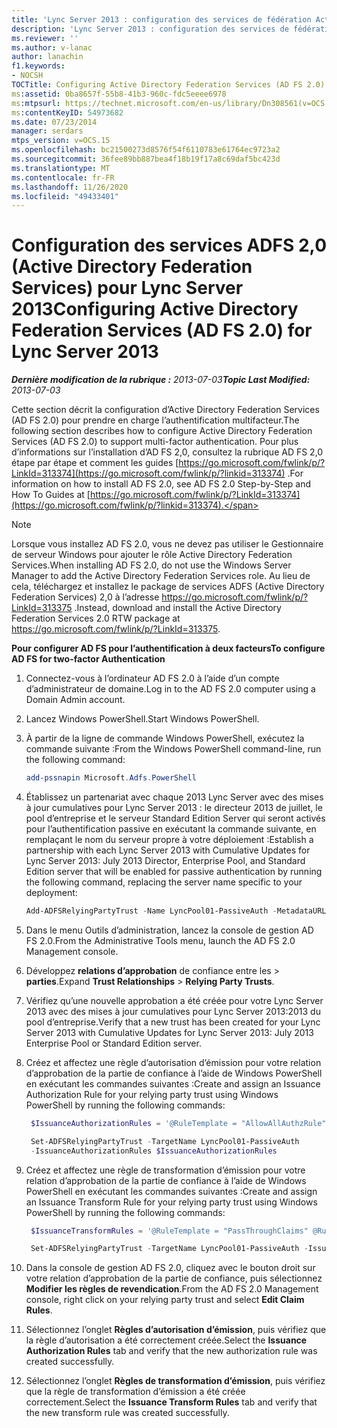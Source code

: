 ```yaml
---
title: 'Lync Server 2013 : configuration des services de fédération Active Directory (AD FS 2,0)'
description: 'Lync Server 2013 : configuration des services de fédération Active Directory (AD FS 2,0).'
ms.reviewer: ''
ms.author: v-lanac
author: lanachin
f1.keywords:
- NOCSH
TOCTitle: Configuring Active Directory Federation Services (AD FS 2.0)
ms:assetid: 0ba8657f-55b8-41b3-960c-fdc5eeee6978
ms:mtpsurl: https://technet.microsoft.com/en-us/library/Dn308561(v=OCS.15)
ms:contentKeyID: 54973682
ms.date: 07/23/2014
manager: serdars
mtps_version: v=OCS.15
ms.openlocfilehash: bc21500273d8576f54f6110783e61764ec9723a2
ms.sourcegitcommit: 36fee89bb887bea4f18b19f17a8c69daf5bc423d
ms.translationtype: MT
ms.contentlocale: fr-FR
ms.lasthandoff: 11/26/2020
ms.locfileid: "49433401"
---
```

# <a name="configuring-active-directory-federation-services-ad-fs-20-for-lync-server-2013"></a><span data-ttu-id="feb41-103">Configuration des services ADFS 2,0 (Active Directory Federation Services) pour Lync Server 2013</span><span class="sxs-lookup"><span data-stu-id="feb41-103">Configuring Active Directory Federation Services (AD FS 2.0) for Lync Server 2013</span></span>

<div data-xmlns="http://www.w3.org/1999/xhtml">

<div class="topic" data-xmlns="http://www.w3.org/1999/xhtml" data-msxsl="urn:schemas-microsoft-com:xslt" data-cs="https://msdn.microsoft.com/">

<div data-asp="https://msdn2.microsoft.com/asp">



</div>

<div id="mainSection">

<div id="mainBody"><span data-ttu-id="feb41-104">

<span> </span></span><span class="sxs-lookup"><span data-stu-id="feb41-104">

<span> </span></span></span>

<span data-ttu-id="feb41-105">_**Dernière modification de la rubrique :** 2013-07-03_</span><span class="sxs-lookup"><span data-stu-id="feb41-105">_**Topic Last Modified:** 2013-07-03_</span></span>

<span data-ttu-id="feb41-106">Cette section décrit la configuration d’Active Directory Federation Services (AD FS 2.0) pour prendre en charge l’authentification multifacteur.</span><span class="sxs-lookup"><span data-stu-id="feb41-106">The following section describes how to configure Active Directory Federation Services (AD FS 2.0) to support multi-factor authentication.</span></span> <span data-ttu-id="feb41-107">Pour plus d’informations sur l’installation d’AD FS 2,0, consultez la rubrique AD FS 2,0 étape par étape et comment les guides [https://go.microsoft.com/fwlink/p/?LinkId=313374](https://go.microsoft.com/fwlink/p/?linkid=313374) .</span><span class="sxs-lookup"><span data-stu-id="feb41-107">For information on how to install AD FS 2.0, see AD FS 2.0 Step-by-Step and How To Guides at [https://go.microsoft.com/fwlink/p/?LinkId=313374](https://go.microsoft.com/fwlink/p/?linkid=313374).</span></span>

<div class="">


> [!NOTE]  
> <span data-ttu-id="feb41-108">Lorsque vous installez AD FS 2.0, vous ne devez pas utiliser le Gestionnaire de serveur Windows pour ajouter le rôle Active Directory Federation Services.</span><span class="sxs-lookup"><span data-stu-id="feb41-108">When installing AD FS 2.0, do not use the Windows Server Manager to add the Active Directory Federation Services role.</span></span> <span data-ttu-id="feb41-109">Au lieu de cela, téléchargez et installez le package de services ADFS (Active Directory Federation Services) 2,0 à l’adresse <A href="https://go.microsoft.com/fwlink/p/?linkid=313375">https://go.microsoft.com/fwlink/p/?LinkId=313375</A> .</span><span class="sxs-lookup"><span data-stu-id="feb41-109">Instead, download and install the Active Directory Federation Services 2.0 RTW package at <A href="https://go.microsoft.com/fwlink/p/?linkid=313375">https://go.microsoft.com/fwlink/p/?LinkId=313375</A>.</span></span>



</div>

<div>


<span data-ttu-id="feb41-110">**Pour configurer AD FS pour l’authentification à deux facteurs**</span><span class="sxs-lookup"><span data-stu-id="feb41-110">**To configure AD FS for two-factor Authentication**</span></span>

1.  <span data-ttu-id="feb41-111">Connectez-vous à l’ordinateur AD FS 2.0 à l’aide d’un compte d’administrateur de domaine.</span><span class="sxs-lookup"><span data-stu-id="feb41-111">Log in to the AD FS 2.0 computer using a Domain Admin account.</span></span>

2.  <span data-ttu-id="feb41-112">Lancez Windows PowerShell.</span><span class="sxs-lookup"><span data-stu-id="feb41-112">Start Windows PowerShell.</span></span>

3.  <span data-ttu-id="feb41-113">À partir de la ligne de commande Windows PowerShell, exécutez la commande suivante :</span><span class="sxs-lookup"><span data-stu-id="feb41-113">From the Windows PowerShell command-line, run the following command:</span></span>
    ```powershell
    add-pssnapin Microsoft.Adfs.PowerShell
    ```
4.  <span data-ttu-id="feb41-114">Établissez un partenariat avec chaque 2013 Lync Server avec des mises à jour cumulatives pour Lync Server 2013 : le directeur 2013 de juillet, le pool d’entreprise et le serveur Standard Edition Server qui seront activés pour l’authentification passive en exécutant la commande suivante, en remplaçant le nom du serveur propre à votre déploiement :</span><span class="sxs-lookup"><span data-stu-id="feb41-114">Establish a partnership with each Lync Server 2013 with Cumulative Updates for Lync Server 2013: July 2013 Director, Enterprise Pool, and Standard Edition server that will be enabled for passive authentication by running the following command, replacing the server name specific to your deployment:</span></span>
    ```powershell
    Add-ADFSRelyingPartyTrust -Name LyncPool01-PassiveAuth -MetadataURL https://lyncpool01.contoso.com/passiveauth/federationmetadata/2007-06/federationmetadata.xml
     ```
5.  <span data-ttu-id="feb41-115">Dans le menu Outils d’administration, lancez la console de gestion AD FS 2.0.</span><span class="sxs-lookup"><span data-stu-id="feb41-115">From the Administrative Tools menu, launch the AD FS 2.0 Management console.</span></span>

6.  <span data-ttu-id="feb41-116">Développez **relations d’approbation** de confiance entre les \> **parties**.</span><span class="sxs-lookup"><span data-stu-id="feb41-116">Expand **Trust Relationships** \> **Relying Party Trusts**.</span></span>

7.  <span data-ttu-id="feb41-117">Vérifiez qu’une nouvelle approbation a été créée pour votre Lync Server 2013 avec des mises à jour cumulatives pour Lync Server 2013:2013 du pool d’entreprise.</span><span class="sxs-lookup"><span data-stu-id="feb41-117">Verify that a new trust has been created for your Lync Server 2013 with Cumulative Updates for Lync Server 2013: July 2013 Enterprise Pool or Standard Edition server.</span></span>

8.  <span data-ttu-id="feb41-118">Créez et affectez une règle d’autorisation d’émission pour votre relation d’approbation de la partie de confiance à l’aide de Windows PowerShell en exécutant les commandes suivantes :</span><span class="sxs-lookup"><span data-stu-id="feb41-118">Create and assign an Issuance Authorization Rule for your relying party trust using Windows PowerShell by running the following commands:</span></span>
    
       ```powershell
        $IssuanceAuthorizationRules = '@RuleTemplate = "AllowAllAuthzRule" => issue(Type = "http://schemas.microsoft.com/authorization/claims/permit", Value = "true");'
       ```
    
       ```powershell
        Set-ADFSRelyingPartyTrust -TargetName LyncPool01-PassiveAuth 
        -IssuanceAuthorizationRules $IssuanceAuthorizationRules
       ```

9.  <span data-ttu-id="feb41-119">Créez et affectez une règle de transformation d’émission pour votre relation d’approbation de la partie de confiance à l’aide de Windows PowerShell en exécutant les commandes suivantes :</span><span class="sxs-lookup"><span data-stu-id="feb41-119">Create and assign an Issuance Transform Rule for your relying party trust using Windows PowerShell by running the following commands:</span></span>
    
       ```powershell
        $IssuanceTransformRules = '@RuleTemplate = "PassThroughClaims" @RuleName = "Sid" c:[Type == "http://schemas.microsoft.com/ws/2008/06/identity/claims/primarysid"]=> issue(claim = c);'
       ```
    
       ```powershell
        Set-ADFSRelyingPartyTrust -TargetName LyncPool01-PassiveAuth -IssuanceTransformRules $IssuanceTransformRules
       ```

10. <span data-ttu-id="feb41-120">Dans la console de gestion AD FS 2.0, cliquez avec le bouton droit sur votre relation d’approbation de la partie de confiance, puis sélectionnez **Modifier les règles de revendication**.</span><span class="sxs-lookup"><span data-stu-id="feb41-120">From the AD FS 2.0 Management console, right click on your relying party trust and select **Edit Claim Rules**.</span></span>

11. <span data-ttu-id="feb41-121">Sélectionnez l’onglet **Règles d’autorisation d’émission**, puis vérifiez que la règle d’autorisation a été correctement créée.</span><span class="sxs-lookup"><span data-stu-id="feb41-121">Select the **Issuance Authorization Rules** tab and verify that the new authorization rule was created successfully.</span></span>

12. <span data-ttu-id="feb41-122">Sélectionnez l’onglet **Règles de transformation d’émission**, puis vérifiez que la règle de transformation d’émission a été créée correctement.</span><span class="sxs-lookup"><span data-stu-id="feb41-122">Select the **Issuance Transform Rules** tab and verify that the new transform rule was created successfully.</span></span>

<span data-ttu-id="feb41-123"></div>

</div>

<span> </span>

</div>

</div>

</span><span class="sxs-lookup"><span data-stu-id="feb41-123"></div>

</div>

<span> </span>

</div>

</div>

</span></span></div>

